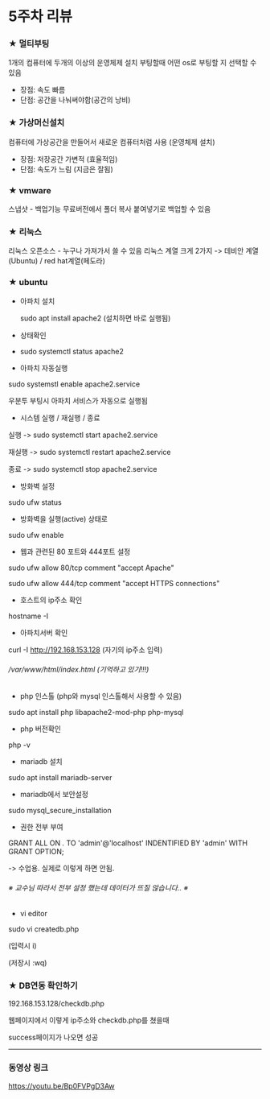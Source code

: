 # 5주차 리뷰


### ★ 멀티부팅

1개의 컴퓨터에 두개의 이상의 운영체제 설치
부팅할때 어떤 os로 부팅할 지 선택할 수 있음

  * 장점: 속도 빠름
  * 단점: 공간을 나눠써야함(공간의 낭비)


### ★ 가상머신설치 

컴퓨터에 가상공간을 만들어서 새로운 컴퓨터처럼 사용
(운영체제 설치)

 * 장점: 저장공간 가변적 (효율적임)
 * 단점: 속도가 느림 (지금은 잘됨)


### ★ vmware

스냅샷 - 백업기능
무료버전에서 폴더 복사 붙여넣기로 백업할 수 있음


### ★ 리눅스

리눅스 오픈소스 - 누구나 가져가서 쓸 수 있음
리눅스 계열 크게 2가지 -> 데비안 계열(Ubuntu) / red hat계열(페도라)


### ★ ubuntu

* 아파치 설치

  sudo apt install apache2 (설치하면 바로 실행됨)


* 상태확인

 * sudo systemctl status apache2


* 아파치 자동실행

sudo systemstl enable apache2.service

우분투 부팅시 아파치 서비스가 자동으로 실행됨


* 시스템 실행 / 재실행 / 종료

실행 -> sudo systemctl start apache2.service

재실행 -> sudo systemctl restart apache2.service

종료 -> sudo systemctl stop apache2.service


* 방화벽 설정

sudo ufw status

* 방화벽을 실행(active) 상태로

sudo ufw enable


* 웹과 관련된 80 포트와 444포트 설정

sudo ufw allow 80/tcp comment "accept Apache"

sudo ufw allow 444/tcp comment "accept HTTPS connections"



* 호스트의 ip주소 확인

hostname -I


* 아파치서버 확인

curl -I http://192.168.153.128 (자기의 ip주소 입력)


###### /var/www/html/index.html (기억하고 있기!!!)


* php 인스톨 (php와 mysql 인스톨해서 사용할 수 있음)

sudo apt install php libapache2-mod-php php-mysql


* php 버전확인

php -v


* mariadb 설치

sudo apt install mariadb-server


* mariadb에서 보안설정

sudo mysql_secure_installation


* 권한 전부 부여 

GRANT ALL ON *.* TO 'admin'@'localhost' INDENTIFIED BY 'admin' WITH GRANT OPTION; 

-> 수업용. 실제로 이렇게 하면 안됨.



###### ※ 교수님 따라서 전부 설정 했는데 데이터가 뜨질 않습니다.. ※


* vi editor

sudo vi createdb.php

(입력시 i)

(저장시 :wq)


### ★ DB연동 확인하기

192.168.153.128/checkdb.php

웹페이지에서 이렇게 ip주소와 checkdb.php를 쳤을때 

success페이지가 나오면 성공


<hr/>

### 동영상 링크
<https://youtu.be/Bp0FVPgD3Aw>
